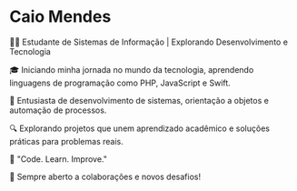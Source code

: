 # Caio Mendes
👨‍💻 Estudante de Sistemas de Informação | Explorando Desenvolvimento e Tecnologia

🎓 Iniciando minha jornada no mundo da tecnologia, aprendendo linguagens de programação como PHP, JavaScript e Swift.

🚀 Entusiasta de desenvolvimento de sistemas, orientação a objetos e automação de processos.

🔍 Explorando projetos que unem aprendizado acadêmico e soluções práticas para problemas reais.

🌟 "Code. Learn. Improve."

📌 Sempre aberto a colaborações e novos desafios!
